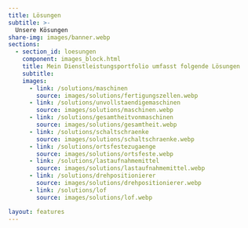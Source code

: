 ```yaml
---
title: Lösungen
subtitle: >-
  Unsere Kösungen
share-img: images/banner.webp
sections:
  - section_id: loesungen
    component: images_block.html
    title: Mein Dienstleistungsportfolio umfasst folgende Lösungen
    subtitle:
    images:
      - link: /solutions/maschinen
        source: images/solutions/fertigungszellen.webp
      - link: /solutions/unvollstaendigemaschinen
        source: images/solutions/maschinen.webp
      - link: /solutions/gesamtheitvonmaschinen
        source: images/solutions/gesamtheit.webp
      - link: /solutions/schaltschraenke
        source: images/solutions/schaltschraenke.webp
      - link: /solutions/ortsfestezugaenge
        source: images/solutions/ortsfeste.webp
      - link: /solutions/lastaufnahmemittel
        source: images/solutions/lastaufnahmemittel.webp
      - link: /solutions/drehpositionierer
        source: images/solutions/drehpositionierer.webp
      - link: /solutions/lof
        source: images/solutions/lof.webp

layout: features
---
```


